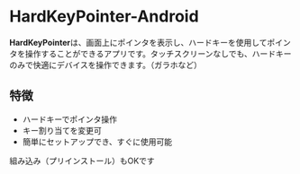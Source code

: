# HardKeyPointer-Android

**HardKeyPointer**は、画面上にポインタを表示し、ハードキーを使用してポインタを操作することができるアプリです。タッチスクリーンなしでも、ハードキーのみで快適にデバイスを操作できます。（ガラホなど）

## 特徴

- ハードキーでポインタ操作
- キー割り当てを変更可
- 簡単にセットアップでき、すぐに使用可能

組み込み（プリインストール）もOKです